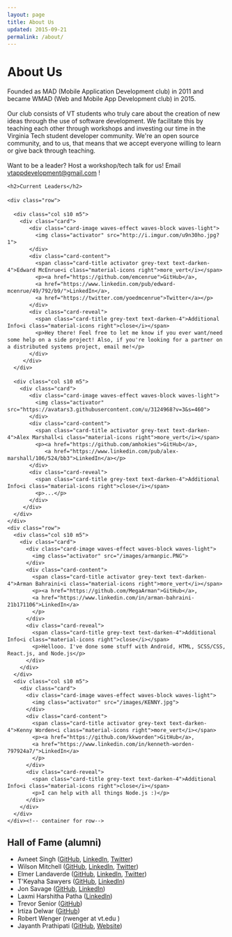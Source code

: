 ```yaml
---
layout: page
title: About Us
updated: 2015-09-21
permalink: /about/
---
```


<div class="section"><div class="container">
  <h1>About Us</h1>

  <p>Founded as MAD (Mobile Application Development club) in 2011 and became WMAD (Web and Mobile App Development club) in 2015.
    <br><br>
  Our club consists of VT students who truly care about the creation of new ideas through the use of software development. We facilitate this by teaching each other through workshops and investing our time in the Virginia Tech student developer community. We're an open source community, and to us, that means that we accept everyone willing to learn or give back through teaching.
  <br><br>
Want to be a leader? Host a workshop/tech talk for us!
Email <a href="mailto:vtappdevelopment@gmail.com">vtappdevelopment@gmail.com</a> !
</p>

</div></div>


<div class="section">
  <div class="container">

    <h2>Current Leaders</h2>
    
    <div class="row">

      <div class="col s10 m5">
        <div class="card">
           <div class="card-image waves-effect waves-block waves-light">
             <img class="activator" src="http://i.imgur.com/u9n30ho.jpg?1">
           </div>
           <div class="card-content">
             <span class="card-title activator grey-text text-darken-4">Edward McEnrue<i class="material-icons right">more_vert</i></span>
             <p><a href="https://github.com/emcenrue">GitHub</a>,
             <a href="https://www.linkedin.com/pub/edward-mcenrue/49/792/b9/">LinkedIn</a>,
             <a href="https://twitter.com/yoedmcenrue">Twitter</a></p>
           </div>
           <div class="card-reveal">
             <span class="card-title grey-text text-darken-4">Additional Info<i class="material-icons right">close</i></span>
             <p>Hey there! Feel free to let me know if you ever want/need some help on a side project! Also, if you're looking for a partner on a distributed systems project, email me!</p>
           </div>
         </div>
      </div>

      <div class="col s10 m5">
        <div class="card">
           <div class="card-image waves-effect waves-block waves-light">
             <img class="activator" src="https://avatars3.githubusercontent.com/u/3124968?v=3&s=460">
           </div>
           <div class="card-content">
             <span class="card-title activator grey-text text-darken-4">Alex Marshall<i class="material-icons right">more_vert</i></span>
             <p><a href="https://github.com/amhokies">GitHub</a>,
                <a href="https://www.linkedin.com/pub/alex-marshall/106/524/bb3">LinkedIn</a></p>
           </div>
           <div class="card-reveal">
             <span class="card-title grey-text text-darken-4">Additional Info<i class="material-icons right">close</i></span>
             <p>...</p>
           </div>
         </div>
      </div>
    </div>
    <div class="row">
      <div class="col s10 m5">
        <div class="card">
          <div class="card-image waves-effect waves-block waves-light">
            <img class="activator" src="/images/armanpic.PNG">
          </div>
          <div class="card-content">
            <span class="card-title activator grey-text text-darken-4">Arman Bahraini<i class="material-icons right">more_vert</i></span>
            <p><a href="https://github.com/MegaArman">GitHub</a>,
            <a href="https://www.linkedin.com/in/arman-bahraini-21b171106">LinkedIn</a>
            </p>
          </div>
          <div class="card-reveal">
            <span class="card-title grey-text text-darken-4">Additional Info<i class="material-icons right">close</i></span>
            <p>Hellooo. I've done some stuff with Android, HTML, SCSS/CSS, React.js, and Node.js</p>
          </div>
        </div>
      </div>
      <div class="col s10 m5">
        <div class="card">
          <div class="card-image waves-effect waves-block waves-light">
            <img class="activator" src="/images/KENNY.jpg">
          </div>
          <div class="card-content">
            <span class="card-title activator grey-text text-darken-4">Kenny Worden<i class="material-icons right">more_vert</i></span>
            <p><a href="https://github.com/kkworden">GitHub</a>,
            <a href="https://www.linkedin.com/in/kenneth-worden-797924a7/">LinkedIn</a>
            </p>
          </div>
          <div class="card-reveal">
            <span class="card-title grey-text text-darken-4">Additional Info<i class="material-icons right">close</i></span>
            <p>I can help with all things Node.js :)</p>
          </div>
        </div>
      </div>
    </div><!-- container for row-->
</div><!-- section -->

<div class="section">
  <div class="container">

<h2>Hall of Fame (alumni)</h2>

<ul>
<li>Avneet Singh (<a href="https://github.com/avneet723">GitHub</a>, <a href="https://www.linkedin.com/in/avneets">LinkedIn</a>, <a href="https://twitter.com/avneet723">Twitter</a>)</li>
<li>Wilson Mitchell (<a href="https://github.com/mitchellw">GitHub</a>, <a href="https://www.linkedin.com/in/wilsonmitchell">LinkedIn</a>, <a href="https://twitter.com/wilsonmobile">Twitter</a>)</li>
<li>Elmer Landaverde (<a href="https://github.com/elmerland">GitHub</a>, <a href="https://www.linkedin.com/pub/elmer-landaverde/90/a38/177">LinkedIn</a>, <a href="https://twitter.com/elmerlandaverde">Twitter</a>)</li>
<li>T'Keyaha Sawyers (<a href="https://github.com/theordinaryhero">GitHub</a>, <a href="https://www.linkedin.com/in/tksawyers">LinkedIn</a>)</li>
<li>Jon Savage (<a href="https://github.com/jsavage06">GitHub</a>, <a href="https://www.linkedin.com/in/savagejon">LinkedIn</a>)</li>
<li>Laxmi Harshitha Patha (<a href="https://www.linkedin.com/pub/laxmi-harshitha-patha/65/609/387">LinkedIn</a>)</li>
<li>Trevor Senior (<a href="https://github.com/trevorsenior">GitHub</a>)</li>
<li>Irtiza Delwar (<a href="https://github.com/IrtizaDelwar">GitHub</a>)</li>
<li>Robert Wenger (rwenger at vt.edu )</li>
<li>Jayanth Prathipati (<a href="http://github.com/jayprat95">GitHub</a>, <a href="http://jprathipati.com">Website</a>)</li>
</ul>


  </div>
</div>
